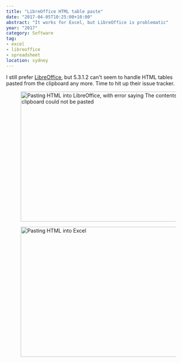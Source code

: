 ```yaml
---
title: "LibreOffice HTML table paste"
date: "2017-04-05T10:25:00+10:00"
abstract: "It works for Excel, but LibreOffice is problematic"
year: "2017"
category: Software
tag:
- excel
- libreoffice
- spreadsheet
location: sydney
---
```

I still prefer [LibreOffice], but 5.3.1.2 can't seem to handle HTML tables pasted from the clipboard any more. Time to hit up their issue tracker.

<figure><img src="https://rubenerd.com/files/2017/html-table-import-libreoffice.png" alt="Pasting HTML into LibreOffice, with error saying The contents of the clipboard could not be pasted" style="width:500px; height:356px;" /></figure>
<figure><img src="https://rubenerd.com/files/2017/html-table-import-excel.png" alt="Pasting HTML into Excel" style="width:500px; height:356px;" /></figure>

[LibreOffice]: http://www.libreoffice.org

